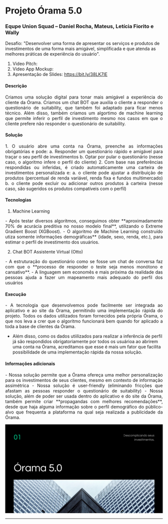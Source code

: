 # Projeto Órama 5.0
### Equpe Union Squad – Daniel Rocha, Mateus, Letícia Fiorito e Wally
Desafio: "Desenvolver uma forma de apresentar os serviços e produtos de investimentos de uma forma mais amigável, simplificada e que atenda as melhores práticas de experiência do usuário".

1. Video Pitch: 
2. Video App Mockup: 
3. Apresentação de Slides: https://bit.ly/38LK7IE

#### **Descrição**

<p align="justify">
Criamos uma solução digital para tonar mais amigável a experiência do cliente da Órama. Criamos um chat BOT que auxilia o cliente a responder o questionário de suitability, que também foi adaptado para ficar menos técnico. Além disso, também criamos um algortimo de machine learning que permite inferir o perfil de investimento mesmo nos casos em que o cliente prefere não responder o questionário de suitability.
</p>

#### **Solução**

<p align="justify">
1. O usuário abre uma conta na Órama, preenche as informações obrigatórias e pode:
  a. Responder um questionário rápido e amigável para traçar o seu perfil de investimentos
  b. Optar por pular o questionário (nesse caso, o algoritmo infere o perfil do cliente)
2. Com base nas preferências respondidas ou inferidas, é criado automaticamente uma carteira de investimentos personalizada e:
  a. o cliente pode ajustar a distribuição de produtos (percentual de renda variável, renda fixa e fundos multimercado)
  b. o cliente pode excluir ou adicionar outros produtos à carteira (nesse caso, são sugeridos os produtos compatíveis com o perfil)
  
</p>

#### **Tecnologias**

1. Machine Learning
<p align="justify">
- Após testar diversos algoritmos, conseguimos obter **aproximadamente 70% de acurácia preditiva no nosso modelo final**, utilizando o Extreme Gradient Boost (XGBoost). 
- O algoritmo de Machine Learning construído utiza somente informações demográficas** (idade, sexo, renda, etc.), para estimar o perfil de investimento dos usuários.
</p>

2. Chat BOT Assistente Virtual (Otto)
<p align="justify">
- A estruturação do questionário como se fosse um chat de conversa faz com que o **processo de responder o teste seja menos monótono e cansativo**.
- A linguagem sem economês e mais próxima da realidade das pessoas ajuda a fazer um mapeamento mais adequado do perfil dos usuários
</p>

#### **Execução**

<p align="justify">
- A tecnologia que desenvolvemos pode facilmente ser integrada ao aplicativo e ao site da Órama, permitindo uma implementação rápida do projeto. Todos os dados utilizados foram fornecidos pela própria Órama, o que nos leva a crer que o algoritmo funcionará bem quando for aplicado a toda a base de clientes da Órama.

- Além disso, como os dados utiilizados para realizar a inferência de perfil já são respondidos obrigatoriamente por todos os usuárioa ao abrirem uma conta na Órama, acreditamos que esse é mais um fator que facilita possibilidade de uma implementação rápida da nossa solução.
</p>

#### **Informações adicionais**

<p align="justify">
- Nossa solução permite que a Órama ofereça uma melhor personalização para os investimentos de seus clientes, mesmo em contexto de informação assimétrica
- Nossa solução é user-friendly (eliminando fricções que afastam as pessoas responder o questionário de suitability) 
- Nossa solução, além de poder ser usada dentro do aplicativo e do site da Órama, também permite criar **propagandas com melhores recomendações**, desde que haja alguma informação sobre o perfil demográfico do público-alvo que frequenta a plataforma na qual seja realizada a publicidade da Órama. 
</p>

<img src="https://github.com/danielnrocha/MegaHackOrama/blob/master/logo.png" width="800">

----------
